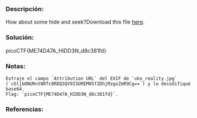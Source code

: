 ### Descripción: 
How about some hide and seek?Download this file [here](https://artifacts.picoctf.net/c_titan/131/unknown.zip).
### Solución:
picoCTF{ME74D47A_HIDD3N_d8c381fd}

### Notas:
```shell
Extraje el campo `Attribution URL` del EXIF de `ukn_reality.jpg` (`cGljb0NURntNRTc0RDQ3QV9ISUREM05fZDhjMzgxZmR9Cg==`) y lo decodifiqué base64.  
Flag: `picoCTF{ME74D47A_HIDD3N_d8c381fd}`.
```
### Referencias: